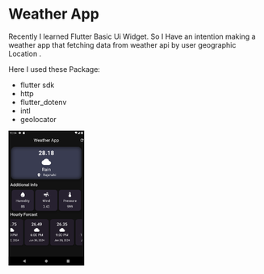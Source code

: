 # Weather App

Recently I learned Flutter Basic Ui Widget. So I Have an intention making a weather app that fetching data from weather api by user geographic Location .

Here I used these Package:

- flutter sdk
- http
- flutter_dotenv
- intl
- geolocator

<img  width='150' src='./Screenshot_1719684265.png'>
